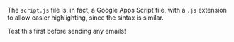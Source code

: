 The `script.js` file is, in fact, a Google Apps Script file, with a `.js` extension to allow easier highlighting, since the sintax is similar.

Test this first before sending any emails!
